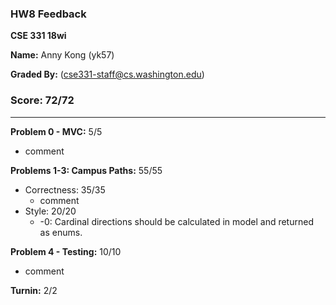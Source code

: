 ### HW8 Feedback

**CSE 331 18wi**

**Name:** Anny Kong (yk57)

**Graded By:** <Weifan Jiang> (cse331-staff@cs.washington.edu)

### Score: 72/72
---
**Problem 0 - MVC:** 5/5

- comment

**Problems 1-3: Campus Paths:** 55/55

- Correctness: 35/35
  - comment
- Style: 20/20
  - -0: Cardinal directions should be calculated in model and returned as enums.

**Problem 4 - Testing:** 10/10

- comment

**Turnin:** 2/2

